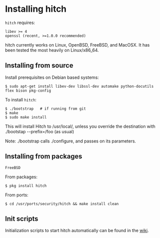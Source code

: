 # Installing hitch

`hitch` requires:

    libev >= 4
    openssl (recent, >=1.0.0 recommended)

hitch currently works on Linux, OpenBSD, FreeBSD, and MacOSX.
It has been tested the most heavily on Linux/x86_64.

## Installing from source

Install prerequisites on Debian based systems:

    $ sudo apt-get install libev-dev libssl-dev automake python-docutils flex bison pkg-config

To install `hitch`:

    $ ./bootstrap   # if running from git
    $ make
    $ sudo make install

This will install Hitch to /usr/local/, unless you override the destination
with ./bootstap --prefix=/foo (as usual)

Note: ./bootstrap calls ./configure, and passes on its parameters.


## Installing from packages

``FreeBSD``

From packages:

    $ pkg install hitch

From ports:

    $ cd /usr/ports/security/hitch && make install clean


## Init scripts

Initialization scripts to start hitch automatically can be found in the
[wiki](https://github.com/varnish/hitch/wiki).

